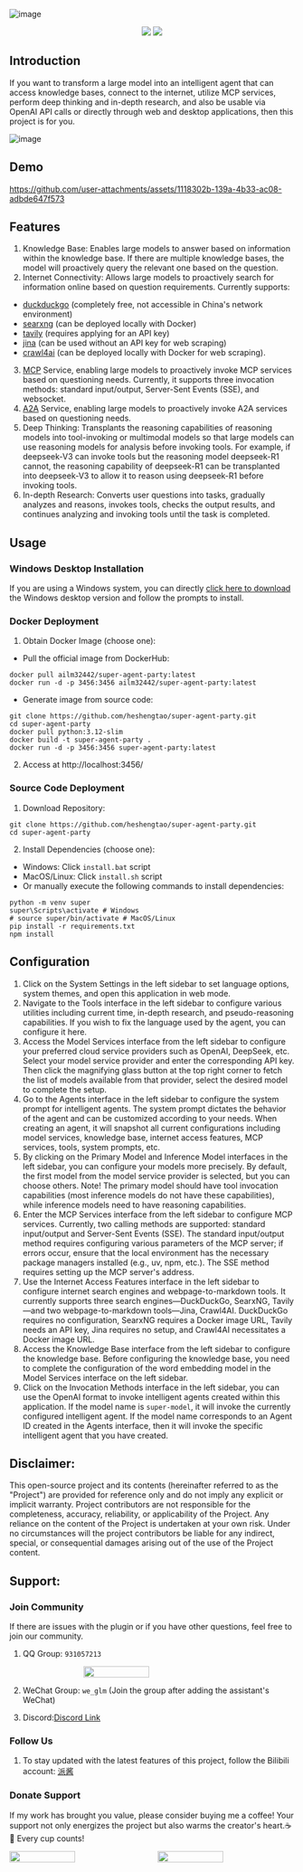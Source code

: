 ![image](static/source/agent_party.png)

<div align="center">
  <a href="./README_ZH.md"><img src="https://img.shields.io/badge/简体中文-d9d9d9"></a>
  <a href="./README.md"><img src="https://img.shields.io/badge/English-d9d9d9"></a>
</div>

## Introduction

If you want to transform a large model into an intelligent agent that can access knowledge bases, connect to the internet, utilize MCP services, perform deep thinking and in-depth research, and also be usable via OpenAI API calls or directly through web and desktop applications, then this project is for you.

![image](static/source/image.png)

## Demo
https://github.com/user-attachments/assets/1118302b-139a-4b33-ac08-adbde647f573

## Features

1. Knowledge Base: Enables large models to answer based on information within the knowledge base. If there are multiple knowledge bases, the model will proactively query the relevant one based on the question.
2. Internet Connectivity: Allows large models to proactively search for information online based on question requirements. Currently supports:
- [duckduckgo](https://duckduckgo.com/) (completely free, not accessible in China's network environment)
- [searxng](https://github.com/searxng/searxng) (can be deployed locally with Docker)
- [tavily](https://tavily.com/) (requires applying for an API key)
- [jina](https://github.com/jina-ai/jina) (can be used without an API key for web scraping)
- [crawl4ai](https://github.com/unclecode/crawl4ai) (can be deployed locally with Docker for web scraping).
3. [MCP](https://modelcontextprotocol.io/introduction) Service, enabling large models to proactively invoke MCP services based on questioning needs. Currently, it supports three invocation methods: standard input/output, Server-Sent Events (SSE), and websocket.
4. [A2A](https://github.com/google/A2A) Service, enabling large models to proactively invoke A2A services based on questioning needs.
5. Deep Thinking: Transplants the reasoning capabilities of reasoning models into tool-invoking or multimodal models so that large models can use reasoning models for analysis before invoking tools. For example, if deepseek-V3 can invoke tools but the reasoning model deepseek-R1 cannot, the reasoning capability of deepseek-R1 can be transplanted into deepseek-V3 to allow it to reason using deepseek-R1 before invoking tools.
6. In-depth Research: Converts user questions into tasks, gradually analyzes and reasons, invokes tools, checks the output results, and continues analyzing and invoking tools until the task is completed.

## Usage

### Windows Desktop Installation

If you are using a Windows system, you can directly [click here to download](https://github.com/heshengtao/super-agent-party/releases/download/v0.1.0/Super.Agent.Party-Setup-0.1.0.exe) the Windows desktop version and follow the prompts to install.

### Docker Deployment

1. Obtain Docker Image (choose one):
- Pull the official image from DockerHub:
```shell
docker pull ailm32442/super-agent-party:latest
docker run -d -p 3456:3456 ailm32442/super-agent-party:latest
```

- Generate image from source code:
```shell
git clone https://github.com/heshengtao/super-agent-party.git
cd super-agent-party
docker pull python:3.12-slim 
docker build -t super-agent-party . 
docker run -d -p 3456:3456 super-agent-party:latest
```

2. Access at http://localhost:3456/

### Source Code Deployment

1. Download Repository:
```shell
git clone https://github.com/heshengtao/super-agent-party.git
cd super-agent-party
```

2. Install Dependencies (choose one):
- Windows: Click `install.bat` script
- MacOS/Linux: Click `install.sh` script
- Or manually execute the following commands to install dependencies:
```shell
python -m venv super
super\Scripts\activate # Windows
# source super/bin/activate # MacOS/Linux
pip install -r requirements.txt
npm install
```

## Configuration

1. Click on the System Settings in the left sidebar to set language options, system themes, and open this application in web mode.
2. Navigate to the Tools interface in the left sidebar to configure various utilities including current time, in-depth research, and pseudo-reasoning capabilities. If you wish to fix the language used by the agent, you can configure it here.
3. Access the Model Services interface from the left sidebar to configure your preferred cloud service providers such as OpenAI, DeepSeek, etc. Select your model service provider and enter the corresponding API key. Then click the magnifying glass button at the top right corner to fetch the list of models available from that provider, select the desired model to complete the setup.
4. Go to the Agents interface in the left sidebar to configure the system prompt for intelligent agents. The system prompt dictates the behavior of the agent and can be customized according to your needs. When creating an agent, it will snapshot all current configurations including model services, knowledge base, internet access features, MCP services, tools, system prompts, etc.
5. By clicking on the Primary Model and Inference Model interfaces in the left sidebar, you can configure your models more precisely. By default, the first model from the model service provider is selected, but you can choose others. Note! The primary model should have tool invocation capabilities (most inference models do not have these capabilities), while inference models need to have reasoning capabilities.
6. Enter the MCP Services interface from the left sidebar to configure MCP services. Currently, two calling methods are supported: standard input/output and Server-Sent Events (SSE). The standard input/output method requires configuring various parameters of the MCP server; if errors occur, ensure that the local environment has the necessary package managers installed (e.g., uv, npm, etc.). The SSE method requires setting up the MCP server's address.
7. Use the Internet Access Features interface in the left sidebar to configure internet search engines and webpage-to-markdown tools. It currently supports three search engines—DuckDuckGo, SearxNG, Tavily—and two webpage-to-markdown tools—Jina, Crawl4AI. DuckDuckGo requires no configuration, SearxNG requires a Docker image URL, Tavily needs an API key, Jina requires no setup, and Crawl4AI necessitates a Docker image URL.
8. Access the Knowledge Base interface from the left sidebar to configure the knowledge base. Before configuring the knowledge base, you need to complete the configuration of the word embedding model in the Model Services interface on the left sidebar. 
9. Click on the Invocation Methods interface in the left sidebar, you can use the OpenAI format to invoke intelligent agents created within this application. If the model name is `super-model`, it will invoke the currently configured intelligent agent. If the model name corresponds to an Agent ID created in the Agents interface, then it will invoke the specific intelligent agent that you have created. 

## Disclaimer:
This open-source project and its contents (hereinafter referred to as the "Project") are provided for reference only and do not imply any explicit or implicit warranty. Project contributors are not responsible for the completeness, accuracy, reliability, or applicability of the Project. Any reliance on the content of the Project is undertaken at your own risk. Under no circumstances will the project contributors be liable for any indirect, special, or consequential damages arising out of the use of the Project content.

## Support:

### Join Community
If there are issues with the plugin or if you have other questions, feel free to join our community.

1. QQ Group: `931057213`

<div style="display: flex; justify-content: center;">
    <img src="doc/image/Q群.jpg" style="width: 48%;" />
</div>

2. WeChat Group: `we_glm` (Join the group after adding the assistant's WeChat)

3. Discord:[Discord Link](https://discord.gg/f2dsAKKr2V)

### Follow Us
1. To stay updated with the latest features of this project, follow the Bilibili account: [派酱](https://space.bilibili.com/26978344)

### Donate Support
If my work has brought you value, please consider buying me a coffee! Your support not only energizes the project but also warms the creator's heart.☕💖 Every cup counts!
<div style="display:flex; justify-content:space-between;">
    <img src="doc/image/zhifubao.jpg" style="width: 48%;" />
    <img src="doc/image/wechat.jpg" style="width: 48%;" />
</div> 
